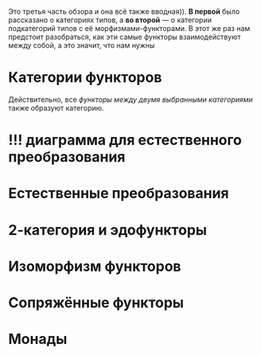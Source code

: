 
Это третья часть обзора и она всё также вводная)). **В первой** было рассказано о категориях типов, а **во второй** — о категории подкатегорий типов с её морфизмами-функторами. В этот же раз нам предстоит разобраться, как эти самые функторы взаимодействуют между собой, а это значит, что нам нужны

# Категории функторов

Действительно, все *функторы между двумя выбранными категориями* также образуют категорию.

# !!! диаграмма для естественного преобразования

# Естественные преобразования


# 2-категория и эдофункторы


# Изоморфизм функторов



# Сопряжённые функторы


# Монады




